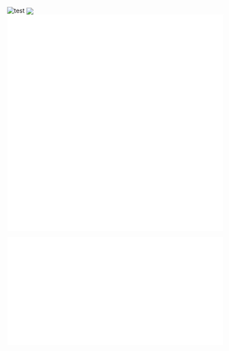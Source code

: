 ![test](https://user-images.githubusercontent.com/21148384/210899860-15b54654-5143-4191-9f0f-c25ef11a319b.svg)
<img valign="middle" src="https://user-images.githubusercontent.com/21148384/210899860-15b54654-5143-4191-9f0f-c25ef11a319b.svg">
<img valign="middle" src="https://raw.githubusercontent.com/D3VL-Jack/md-test/main/resizing.svg">
<img valign="middle" src="https://raw.githubusercontent.com/D3VL-Jack/md-test/main/iframe.svg">


<a href="#self" id="self">
    <img src="https://raw.githubusercontent.com/D3VL-Jack/md-test/main/resizing.svg" alt="image-map" ismap>
</a>
